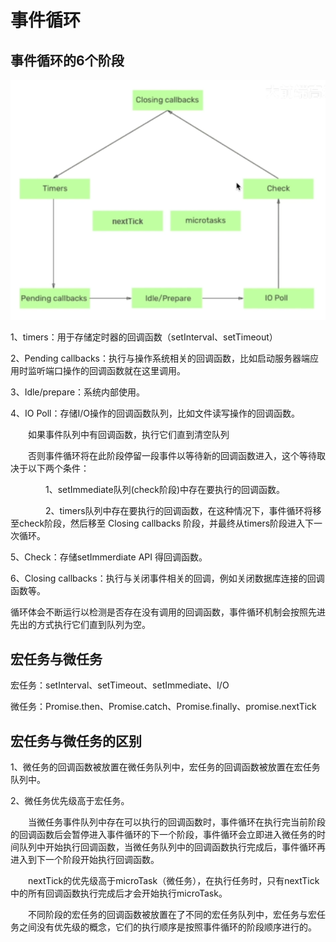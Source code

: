 # 事件循环

## 事件循环的6个阶段

![](./img/20230709144238.png)

1、timers：用于存储定时器的回调函数（setInterval、setTimeout）

2、Pending callbacks：执行与操作系统相关的回调函数，比如启动服务器端应用时监听端口操作的回调函数就在这里调用。

3、Idle/prepare：系统内部使用。

4、IO Poll：存储I/O操作的回调函数队列，比如文件读写操作的回调函数。

&emsp;&emsp;如果事件队列中有回调函数，执行它们直到清空队列

&emsp;&emsp;否则事件循环将在此阶段停留一段事件以等待新的回调函数进入，这个等待取决于以下两个条件：

&emsp;&emsp;&emsp;&emsp;1、setImmediate队列(check阶段)中存在要执行的回调函数。

&emsp;&emsp;&emsp;&emsp;2、timers队列中存在要执行的回调函数，在这种情况下，事件循环将移至check阶段，然后移至 Closing callbacks 阶段，并最终从timers阶段进入下一次循环。

5、Check：存储setImmerdiate API 得回调函数。

6、Closing callbacks：执行与关闭事件相关的回调，例如关闭数据库连接的回调函数等。

循环体会不断运行以检测是否存在没有调用的回调函数，事件循环机制会按照先进先出的方式执行它们直到队列为空。

## 宏任务与微任务

宏任务：setInterval、setTimeout、setImmediate、I/O

微任务：Promise.then、Promise.catch、Promise.finally、promise.nextTick

## 宏任务与微任务的区别

1、微任务的回调函数被放置在微任务队列中，宏任务的回调函数被放置在宏任务队列中。

2、微任务优先级高于宏任务。

&emsp;&emsp;当微任务事件队列中存在可以执行的回调函数时，事件循环在执行完当前阶段的回调函数后会暂停进入事件循环的下一个阶段，事件循环会立即进入微任务的时间队列中开始执行回调函数，当微任务队列中的回调函数执行完成后，事件循环再进入到下一个阶段开始执行回调函数。

&emsp;&emsp;nextTick的优先级高于microTask（微任务），在执行任务时，只有nextTick中的所有回调函数执行完成后才会开始执行microTask。

&emsp;&emsp;不同阶段的宏任务的回调函数被放置在了不同的宏任务队列中，宏任务与宏任务之间没有优先级的概念，它们的执行顺序是按照事件循环的阶段顺序进行的。